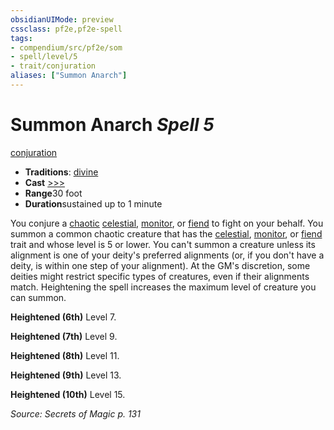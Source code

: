 ```yaml
---
obsidianUIMode: preview
cssclass: pf2e,pf2e-spell
tags:
- compendium/src/pf2e/som
- spell/level/5
- trait/conjuration
aliases: ["Summon Anarch"]
---
```

# Summon Anarch *Spell 5*   
[conjuration](../../rules/traits/conjuration.md)  

- **Traditions**: [divine](../../rules/traits/divine.md)
- **Cast** [>>>](../../rules/core-rulebook/chapter-9-playing-the-game.md#Actions "Three-Action") 
- **Range**30 foot
- **Duration**sustained up to 1 minute

You conjure a [chaotic](../../rules/traits/chaotic.md) [celestial](../../rules/traits/celestial.md), [monitor](../../rules/traits/monitor.md), or [fiend](../../rules/traits/fiend.md) to fight on your behalf. You summon a common chaotic creature that has the [celestial](../../rules/traits/celestial.md), [monitor](../../rules/traits/monitor.md), or [fiend](../../rules/traits/fiend.md) trait and whose level is 5 or lower. You can't summon a creature unless its alignment is one of your deity's preferred alignments (or, if you don't have a deity, is within one step of your alignment). At the GM's discretion, some deities might restrict specific types of creatures, even if their alignments match. Heightening the spell increases the maximum level of creature you can summon.

**Heightened (6th)** Level 7.

**Heightened (7th)** Level 9.

**Heightened (8th)** Level 11.

**Heightened (9th)** Level 13.

**Heightened (10th)** Level 15.

*Source: Secrets of Magic p. 131*